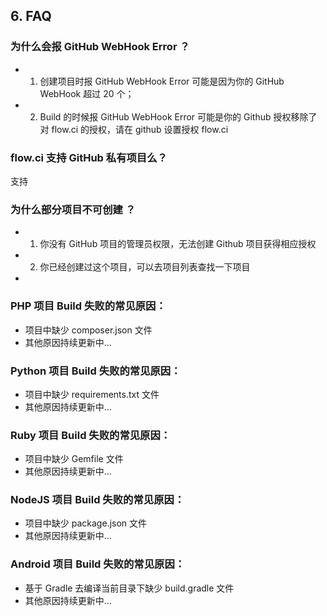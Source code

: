 ## 6. FAQ

### 为什么会报 GitHub WebHook Error ？

- 1. 创建项目时报 GitHub WebHook Error 可能是因为你的 GitHub WebHook 超过 20 个；
- 2. Build 的时候报 GitHub WebHook Error 可能是你的 Github 授权移除了对 flow.ci 的授权，请在 github 设置授权 flow.ci 

### flow.ci 支持 GitHub 私有项目么？

支持

### 为什么部分项目不可创建 ？

- 1. 你没有 GitHub 项目的管理员权限，无法创建 Github 项目获得相应授权
- 2. 你已经创建过这个项目，可以去项目列表查找一下项目 
- 
### PHP 项目 Build 失败的常见原因：

- 项目中缺少 composer.json 文件
- 其他原因持续更新中...


### Python 项目 Build 失败的常见原因：

- 项目中缺少 requirements.txt 文件
- 其他原因持续更新中...

### Ruby 项目 Build 失败的常见原因：

- 项目中缺少 Gemfile 文件
- 其他原因持续更新中...

### NodeJS 项目 Build 失败的常见原因：

- 项目中缺少 package.json 文件
- 其他原因持续更新中...

### Android 项目 Build 失败的常见原因：

- 基于 Gradle 去编译当前目录下缺少 build.gradle 文件
- 其他原因持续更新中...
